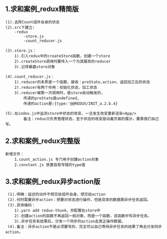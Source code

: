 ## 1.求和案例_redux精简版
    (1).去除Count组件自身的状态
    (2).src下建立:
        -redux
            -store.js
            -count_reducer.js

    (3).store.js：
        1).引入redux中的createStore函数，创建一个store
        2).createStore调用时要传入一个为其服务的reducer
        3).记得暴露store对象

    (4).count_reducer.js：
        1).reducer的本质是一个函数，接收：preState,action，返回加工后的状态
        2).reducer有两个作用：初始化状态，加工状态
        3).reducer被第一次调用时，是store自动触发的，
            传递的preState是undefined,
            传递的action是:{type:'@@REDUX/INIT_a.2.b.4}

    (5).在index.js中监测store中状态的改变，一旦发生改变重新渲染<App/>
            备注：redux只负责管理状态，至于状态的改变驱动着页面的展示，要靠我们自己写。

## 2.求和案例_redux完整版
    新增文件：
        1.count_action.js 专门用于创建action对象
        2.constant.js 放置容易写错的type值

## 3.求和案例_redux异步action版
     (1).明确：延迟的动作不想交给组件自身，想交给action
     (2).何时需要异步action：想要对状态进行操作，但是具体的数据靠异步任务返回。
     (3).具体编码：
        1).yarn add redux-thunk，并配置在store中
        2).创建action的函数不再返回一般对象，而是一个函数，该函数中写异步任务。
        3).异步任务有结果后，分发一个同步的action去真正操作数据。
     (4).备注：异步action不是必须要写的，完全可以自己等待异步任务的结果了再去分发同步action。
